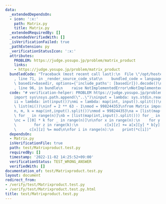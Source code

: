```yaml
---
data:
  _extendedDependsOn:
  - icon: ':x:'
    path: Matrix.py
    title: Matrix.py
  _extendedRequiredBy: []
  _extendedVerifiedWith: []
  _isVerificationFailed: true
  _pathExtension: py
  _verificationStatusIcon: ':x:'
  attributes:
    PROBLEM: https://judge.yosupo.jp/problem/matrix_product
    links:
    - https://judge.yosupo.jp/problem/matrix_product
  bundledCode: "Traceback (most recent call last):\n  File \"/opt/hostedtoolcache/Python/3.10.8/x64/lib/python3.10/site-packages/onlinejudge_verify/documentation/build.py\"\
    , line 71, in _render_source_code_stat\n    bundled_code = language.bundle(stat.path,\
    \ basedir=basedir, options={'include_paths': [basedir]}).decode()\n  File \"/opt/hostedtoolcache/Python/3.10.8/x64/lib/python3.10/site-packages/onlinejudge_verify/languages/python.py\"\
    , line 96, in bundle\n    raise NotImplementedError\nNotImplementedError\n"
  code: "# verification-helper: PROBLEM https://judge.yosupo.jp/problem/matrix_product\n\
    import sys\nsys.path.append(\"..\")\ninput = lambda: sys.stdin.readline().rstrip()\n\
    ii = lambda: int(input())\nmi = lambda: map(int, input().split())\nli = lambda:\
    \ list(mi())\ninf = 2 ** 63 - 1\nmod = 998244353\nfrom Matrix import Matrix\n\n\
    n, m, k = map(int,input().split())\nmod = 998244353\na = [list(map(int,input().split()))\
    \ for _ in range(n)]\nb = [list(map(int,input().split())) for _ in range(m)]\n\
    \nc = [[0] * k for _ in range(n)]\n\nfor x in range(n):\n    for y in range(m):\n\
    \        for z in range(k):\n            c[x][z] += a[x][y] * b[y][z]\n      \
    \      c[x][z] %= mod\n\nfor i in range(n):\n    print(*c[i])"
  dependsOn:
  - Matrix.py
  isVerificationFile: true
  path: test/Matrixproduct.test.py
  requiredBy: []
  timestamp: '2022-11-02 14:25:52+09:00'
  verificationStatus: TEST_WRONG_ANSWER
  verifiedWith: []
documentation_of: test/Matrixproduct.test.py
layout: document
redirect_from:
- /verify/test/Matrixproduct.test.py
- /verify/test/Matrixproduct.test.py.html
title: test/Matrixproduct.test.py
---
```

